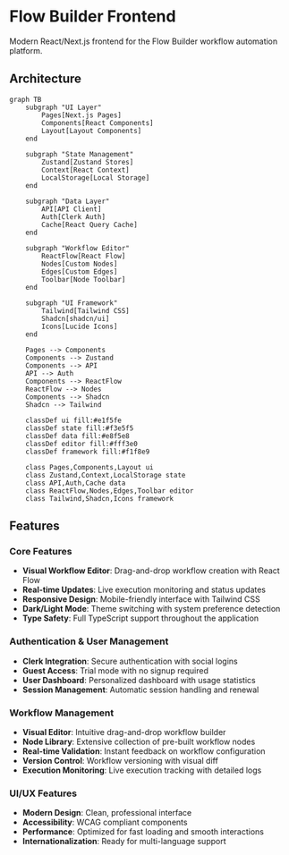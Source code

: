 # Flow Builder Frontend

Modern React/Next.js frontend for the Flow Builder workflow automation platform.

## Architecture

```mermaid
graph TB
    subgraph "UI Layer"
        Pages[Next.js Pages]
        Components[React Components]
        Layout[Layout Components]
    end

    subgraph "State Management"
        Zustand[Zustand Stores]
        Context[React Context]
        LocalStorage[Local Storage]
    end

    subgraph "Data Layer"
        API[API Client]
        Auth[Clerk Auth]
        Cache[React Query Cache]
    end

    subgraph "Workflow Editor"
        ReactFlow[React Flow]
        Nodes[Custom Nodes]
        Edges[Custom Edges]
        Toolbar[Node Toolbar]
    end

    subgraph "UI Framework"
        Tailwind[Tailwind CSS]
        Shadcn[shadcn/ui]
        Icons[Lucide Icons]
    end

    Pages --> Components
    Components --> Zustand
    Components --> API
    API --> Auth
    Components --> ReactFlow
    ReactFlow --> Nodes
    Components --> Shadcn
    Shadcn --> Tailwind

    classDef ui fill:#e1f5fe
    classDef state fill:#f3e5f5
    classDef data fill:#e8f5e8
    classDef editor fill:#fff3e0
    classDef framework fill:#f1f8e9

    class Pages,Components,Layout ui
    class Zustand,Context,LocalStorage state
    class API,Auth,Cache data
    class ReactFlow,Nodes,Edges,Toolbar editor
    class Tailwind,Shadcn,Icons framework
```

## Features

### Core Features
- **Visual Workflow Editor**: Drag-and-drop workflow creation with React Flow
- **Real-time Updates**: Live execution monitoring and status updates
- **Responsive Design**: Mobile-friendly interface with Tailwind CSS
- **Dark/Light Mode**: Theme switching with system preference detection
- **Type Safety**: Full TypeScript support throughout the application

### Authentication & User Management
- **Clerk Integration**: Secure authentication with social logins
- **Guest Access**: Trial mode with no signup required
- **User Dashboard**: Personalized dashboard with usage statistics
- **Session Management**: Automatic session handling and renewal

### Workflow Management
- **Visual Editor**: Intuitive drag-and-drop workflow builder
- **Node Library**: Extensive collection of pre-built workflow nodes
- **Real-time Validation**: Instant feedback on workflow configuration
- **Version Control**: Workflow versioning with visual diff
- **Execution Monitoring**: Live execution tracking with detailed logs

### UI/UX Features
- **Modern Design**: Clean, professional interface
- **Accessibility**: WCAG compliant components
- **Performance**: Optimized for fast loading and smooth interactions
- **Internationalization**: Ready for multi-language support